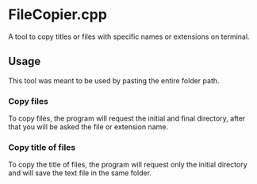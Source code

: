 # FileCopier.cpp
A tool to copy titles or files with specific names or extensions on terminal.

## Usage
This tool was meant to be used by pasting the entire folder path.

### Copy files
To copy files, the program will request the initial and final directory, after that you will be asked the file or extension name.

### Copy title of files
To copy the title of files, the program will request only the initial directory and will save the text file in the same folder.
